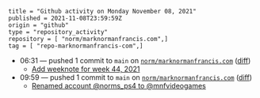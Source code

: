 ```
title = "Github activity on Monday November 08, 2021"
published = 2021-11-08T23:59:59Z
origin = "github"
type = "repository_activity"
repository = [ "norm/marknormanfrancis.com",]
tag = [ "repo-marknormanfrancis-com",]
```

* 06:31 — pushed 1 commit to `main` on [`norm/marknormanfrancis.com`](https://github.com/norm/marknormanfrancis.com) ([diff](https://github.com/norm/marknormanfrancis.com/compare/31a566c5f61544809b33eff5661a5be78e429a2f..4132443dab6bd5a05290a1448c1923e73535fb6f))
  * [Add weeknote for week 44, 2021](https://github.com/norm/marknormanfrancis.com/commit/4132443dab6bd5a05290a1448c1923e73535fb6f)
* 09:59 — pushed 1 commit to `main` on [`norm/marknormanfrancis.com`](https://github.com/norm/marknormanfrancis.com) ([diff](https://github.com/norm/marknormanfrancis.com/compare/4132443dab6bd5a05290a1448c1923e73535fb6f..c6bed9640831ce3ff0ea9478a5cfd476d06a8cc1))
  * [Renamed account @norms_ps4 to @mnfvideogames](https://github.com/norm/marknormanfrancis.com/commit/c6bed9640831ce3ff0ea9478a5cfd476d06a8cc1)
